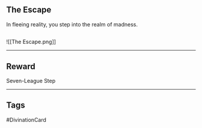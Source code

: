 ## The Escape
In fleeing reality, you step into the realm of madness.
## 
![[The Escape.png]]

---
## Reward
Seven-League Step

---
## Tags
#DivinationCard